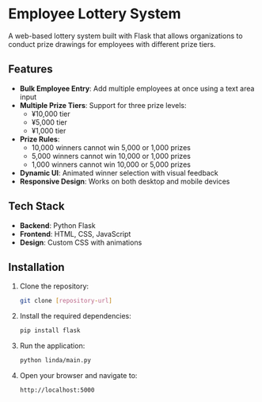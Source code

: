 # Employee Lottery System

A web-based lottery system built with Flask that allows organizations to conduct prize drawings for employees with different prize tiers.

## Features

- **Bulk Employee Entry**: Add multiple employees at once using a text area input
- **Multiple Prize Tiers**: Support for three prize levels:
  - ¥10,000 tier
  - ¥5,000 tier
  - ¥1,000 tier
- **Prize Rules**:
  - 10,000 winners cannot win 5,000 or 1,000 prizes
  - 5,000 winners cannot win 10,000 or 1,000 prizes
  - 1,000 winners cannot win 10,000 or 5,000 prizes
- **Dynamic UI**: Animated winner selection with visual feedback
- **Responsive Design**: Works on both desktop and mobile devices

## Tech Stack

- **Backend**: Python Flask
- **Frontend**: HTML, CSS, JavaScript
- **Design**: Custom CSS with animations

## Installation

1. Clone the repository:
   ```bash
   git clone [repository-url]
   ```

2. Install the required dependencies:
   ```bash
   pip install flask
   ```

3. Run the application:
   ```bash
   python linda/main.py
   ```

4. Open your browser and navigate to:
   ```
   http://localhost:5000
   ```